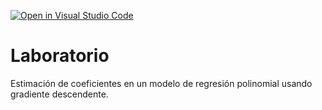 [![Open in Visual Studio Code](https://classroom.github.com/assets/open-in-vscode-718a45dd9cf7e7f842a935f5ebbe5719a5e09af4491e668f4dbf3b35d5cca122.svg)](https://classroom.github.com/online_ide?assignment_repo_id=12928639&assignment_repo_type=AssignmentRepo)
# Laboratorio

Estimación de coeficientes en un modelo de regresión polinomial usando gradiente descendente.
